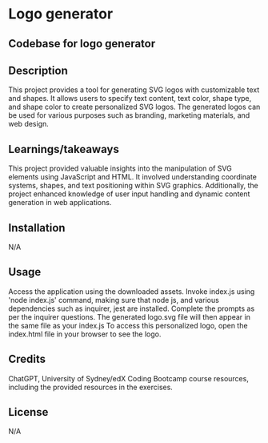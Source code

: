 # Logo generator
## Codebase for logo generator

## Description
This project provides a tool for generating SVG logos with customizable text and shapes. It allows users to specify text content, text color, shape type, and shape color to create personalized SVG logos. The generated logos can be used for various purposes such as branding, marketing materials, and web design.

## Learnings/takeaways
This project provided valuable insights into the manipulation of SVG elements using JavaScript and HTML. It involved understanding coordinate systems, shapes, and text positioning within SVG graphics. Additionally, the project enhanced knowledge of user input handling and dynamic content generation in web applications. 
        
## Installation
N/A

## Usage 
Access the application using the downloaded assets. Invoke index.js using 'node index.js' command, making sure that node js, and various 
dependencies such as inquirer, jest are installed.
Complete the prompts as per the inquirer questions.
The generated logo.svg file will then appear in the same file as your index.js
To access this personalized logo, open the index.html file in your browser to see the logo.

## Credits
ChatGPT, University of Sydney/edX Coding Bootcamp course resources, including the provided resources in the exercises. 

## License
N/A
